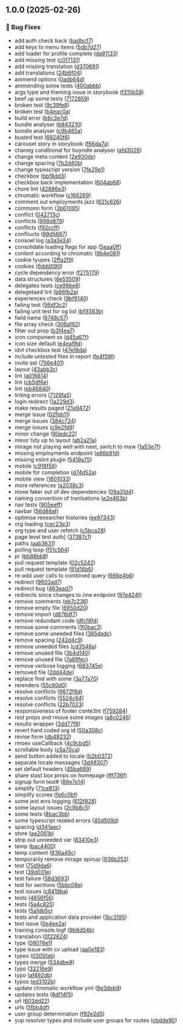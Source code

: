 ## 1.0.0 (2025-02-26)

### 🐛 Bug Fixes

* add auth check back ([badbcf7](https://github.com/HDRUK/speedi-as-web/commit/badbcf73a5fc6d4f734d3df898e34fca6d150614))
* add keys to menu items ([5db7d27](https://github.com/HDRUK/speedi-as-web/commit/5db7d276695712da21876845e1eaa410815efacd))
* add loader for profile complete ([da91133](https://github.com/HDRUK/speedi-as-web/commit/da9113309a7a87cf20d58cc6cc51434a361922fa))
* add missing test ([c0f7131](https://github.com/HDRUK/speedi-as-web/commit/c0f71318993c533bcb1b7bccc0e2dad2a1eefae8))
* add missing translation ([d370691](https://github.com/HDRUK/speedi-as-web/commit/d370691af6aa8ff286420a80205a2e57f83d25ad))
* add translations ([24b6f04](https://github.com/HDRUK/speedi-as-web/commit/24b6f04a0ce7cf48398a6255400f20eb97fae806))
* ammend options ([0adb64d](https://github.com/HDRUK/speedi-as-web/commit/0adb64d564b98ea296d5689b28906b3f411365bc))
* ammending some tests ([400abbb](https://github.com/HDRUK/speedi-as-web/commit/400abbb87c4c23093acf24272ed6bf8543af98da))
* args type and theming issue in storybook ([f315b59](https://github.com/HDRUK/speedi-as-web/commit/f315b592f70a952d6e432ee912a6a5da9e3a1928))
* beef up some tests ([7172859](https://github.com/HDRUK/speedi-as-web/commit/71728591405df0717471359f31de5cdbb4df3584))
* broken test ([9c39fe8](https://github.com/HDRUK/speedi-as-web/commit/9c39fe8378eceedc82f5146cb731ccdac97cfcc8))
* broken test ([b4eac0a](https://github.com/HDRUK/speedi-as-web/commit/b4eac0a5e296e91ae49041e6cedae322488a8fd6))
* build error ([b6c3e7d](https://github.com/HDRUK/speedi-as-web/commit/b6c3e7da7d41ccfa18be50ed258926e5cca6119b))
* bundle analyser ([b843210](https://github.com/HDRUK/speedi-as-web/commit/b84321058191b57daec9d37dec1a61e6cd313fe0))
* bundle analyser ([c9b485a](https://github.com/HDRUK/speedi-as-web/commit/c9b485a1acf035a7281b88f0b7a1487de2f37bfd))
* busted test ([69240f6](https://github.com/HDRUK/speedi-as-web/commit/69240f6a773f0204ba8c35f9f2382d24247ef624))
* carousel story in storybook ([f66da7a](https://github.com/HDRUK/speedi-as-web/commit/f66da7a5cd7379fbf7107d63abd7395ef7a1adbf))
* chaneg conditional for buyndle analyser ([afd3026](https://github.com/HDRUK/speedi-as-web/commit/afd3026609c141935a70bf3e6c16e78e4cb3e0c2))
* change meta content ([2e930de](https://github.com/HDRUK/speedi-as-web/commit/2e930deb4275d19c28ffda57947e855c7bbe1bfc))
* change spacing ([7b2d40b](https://github.com/HDRUK/speedi-as-web/commit/7b2d40bab4757efeb4bc2d3669172be5f3a8f1de))
* change typescript version ([7fe29e1](https://github.com/HDRUK/speedi-as-web/commit/7fe29e1dcf607faca1c635a91a3232a3e22ebc1a))
* checkbox ([bbf8dd3](https://github.com/HDRUK/speedi-as-web/commit/bbf8dd30b9b290e8d974cc00b307c9ec58d01224))
* checkbox back implementation ([604ab68](https://github.com/HDRUK/speedi-as-web/commit/604ab685136e0f3934b0b72f401f51a17e1acf40))
* chore lint ([42886e3](https://github.com/HDRUK/speedi-as-web/commit/42886e36a60a85fb96f9cb04727c16613c49798d))
* chromatic workflow ([c166269](https://github.com/HDRUK/speedi-as-web/commit/c16626905557c5ae1dedc6a2f44bc46424f241e5))
* comment out employments jazz ([621c626](https://github.com/HDRUK/speedi-as-web/commit/621c626a6904bb0b68fa40cbcebbeb030bfee1d8))
* commonn form ([3b61095](https://github.com/HDRUK/speedi-as-web/commit/3b61095c82da89042c9301f36953909a49c60726))
* conflict ([042713c](https://github.com/HDRUK/speedi-as-web/commit/042713ce9eb2dbd11ea099a308c6d3d9f37ba3c1))
* conflicts ([998d879](https://github.com/HDRUK/speedi-as-web/commit/998d8799f4641d3fd54ae6b7f4d7548dcb02ab41))
* conflicts ([f92ccff](https://github.com/HDRUK/speedi-as-web/commit/f92ccfff8c37fb06664d7c4e232cc073ba523ad4))
* confliucts ([89d5667](https://github.com/HDRUK/speedi-as-web/commit/89d56676c366f9507ba66ea8f08fdedd48ac75b8))
* consoel log ([a3a3e24](https://github.com/HDRUK/speedi-as-web/commit/a3a3e24a376de2f55b139c172f45ea83ae1ff84b))
* consolidate loading flags for app ([5eaa0ff](https://github.com/HDRUK/speedi-as-web/commit/5eaa0fffa46599ac20c6b15f08947fb00155684e))
* content according to chromatic ([9b4e081](https://github.com/HDRUK/speedi-as-web/commit/9b4e0810e9e796ad95aa12d81b3a807b997ade8d))
* cookie tyupes ([2ffa2f9](https://github.com/HDRUK/speedi-as-web/commit/2ffa2f920c101f1479f3c2b268613bb67700627b))
* cookies ([6ddd090](https://github.com/HDRUK/speedi-as-web/commit/6ddd090c700e016c6cf6a12420a5c763cecdcc76))
* cycle dependency error ([f275179](https://github.com/HDRUK/speedi-as-web/commit/f275179f2b1cd319656f04a8e35d5b6ba1faf8f6))
* data structures ([6e53509](https://github.com/HDRUK/speedi-as-web/commit/6e53509016a2d879396bea71ca42c691b16318b6))
* delegates tests ([ce99be8](https://github.com/HDRUK/speedi-as-web/commit/ce99be8e7856413321885ff8d7fc51ffeff286c6))
* delegetaed lint ([b66fb2a](https://github.com/HDRUK/speedi-as-web/commit/b66fb2a5557f859a060f6553127a126ab677212c))
* experiences check ([9bf9140](https://github.com/HDRUK/speedi-as-web/commit/9bf914007382b6c1d9aaa551d04c641a3b11af40))
* failing test ([56df3c2](https://github.com/HDRUK/speedi-as-web/commit/56df3c25f23e12838c18a50b129320bd3ba5d9ed))
* failing unit test for og list ([bf9383b](https://github.com/HDRUK/speedi-as-web/commit/bf9383bed10621225ef9a9528738e13411d8382d))
* field name ([6748c57](https://github.com/HDRUK/speedi-as-web/commit/6748c57ead5677dde2e0846ef2df3a8cf69a0d95))
* file array check ([306a162](https://github.com/HDRUK/speedi-as-web/commit/306a1620d56bf08c46ac82a2e6b77da8c85e7832))
* filter out prop ([b3f4ea7](https://github.com/HDRUK/speedi-as-web/commit/b3f4ea7b8f4f582bda161195788c43595fabdc4a))
* icon component sx ([d45a67f](https://github.com/HDRUK/speedi-as-web/commit/d45a67f8622e8bbdbd061b51389b9f5f273c9801))
* icon size default ([e4eaf9d](https://github.com/HDRUK/speedi-as-web/commit/e4eaf9d49cc2fe06b5c1d3d08849b1d50f88be51))
* idvt checkbox test ([47e18da](https://github.com/HDRUK/speedi-as-web/commit/47e18da5598e90aec786cac6e98b9e6c9f687361))
* include untested files in report ([fe4f59f](https://github.com/HDRUK/speedi-as-web/commit/fe4f59f1247bbdafa0bae8a9e392fdacdd1bca74))
* invite set ([756e401](https://github.com/HDRUK/speedi-as-web/commit/756e40102d4af7169b9cdb69fd5969b6bdf4f098))
* layout ([43abb3c](https://github.com/HDRUK/speedi-as-web/commit/43abb3c051cbec6f75624654ef0a13144397d6dc))
* lint ([a016614](https://github.com/HDRUK/speedi-as-web/commit/a01661411e012846e696dfc6120ccefffffe0260))
* lint ([cb5df6e](https://github.com/HDRUK/speedi-as-web/commit/cb5df6e7a45b6fe92a3cfddd06c768344b8d81d4))
* lint ([eb46840](https://github.com/HDRUK/speedi-as-web/commit/eb46840dd6f1c9f1a1134eddf87a89b35363d87d))
* linting errors ([7129fa5](https://github.com/HDRUK/speedi-as-web/commit/7129fa51ab96845d57dce5e95bf8a05477e50a14))
* login redirect ([1a229d3](https://github.com/HDRUK/speedi-as-web/commit/1a229d33ba053a41fa72e94a8e41f3ed2dbb8aff))
* make results paged ([21a9472](https://github.com/HDRUK/speedi-as-web/commit/21a9472ee0bcc1cd38355b8fd1b3bb5541b7a3cd))
* merge issue ([02fbb11](https://github.com/HDRUK/speedi-as-web/commit/02fbb116999a1bee18382774eca0603c35cbb5b7))
* merge issues ([384c724](https://github.com/HDRUK/speedi-as-web/commit/384c724f5398525083f4336be652cb6e652c2771))
* merge issues ([c9e2fd9](https://github.com/HDRUK/speedi-as-web/commit/c9e2fd9b2f908ac5a651f01945dca3d2645f77f0))
* minor change ([90edc22](https://github.com/HDRUK/speedi-as-web/commit/90edc22ba4e01886befc971cc73663f7ad3c88bc))
* minor tidy up to layout ([ab2a21a](https://github.com/HDRUK/speedi-as-web/commit/ab2a21a401416a3e2e5bd3b4733ef8f5b6088bbe))
* mirage not playing well with next, switch to msw ([1a53e7f](https://github.com/HDRUK/speedi-as-web/commit/1a53e7fbf13b70051cb20483a89b971886136590))
* missing employments endpoint ([e86b91d](https://github.com/HDRUK/speedi-as-web/commit/e86b91df73266a71bd5f86daeb07b05e9093bb2e))
* missing eslint plugin ([5419a75](https://github.com/HDRUK/speedi-as-web/commit/5419a75740646db120b3f4b34dbce9841af45e87))
* mobile ([c918f56](https://github.com/HDRUK/speedi-as-web/commit/c918f56f8b119b9f86d0a600418a9e0beb897257))
* mobile for completion ([d74d52a](https://github.com/HDRUK/speedi-as-web/commit/d74d52ae2f745e9a97410e40646c65c155b63660))
* mobile view ([1601033](https://github.com/HDRUK/speedi-as-web/commit/1601033f208f000d8c3c19e4b0b7cac7a689cb42))
* more references ([a2038c3](https://github.com/HDRUK/speedi-as-web/commit/a2038c37a17adb1a8c22193480a25707281f1351))
* move faker out of dev dependencies ([09a31d4](https://github.com/HDRUK/speedi-as-web/commit/09a31d4fec79ea897d8f60b3cbef2532e8a5c5b2))
* naming convention of tranlsations ([e2e463b](https://github.com/HDRUK/speedi-as-web/commit/e2e463ba3d89dbe9df215cfde635ebc556598a1e))
* nav tests ([905eeff](https://github.com/HDRUK/speedi-as-web/commit/905eeff437cc2f180fb7d26a4e7c64cedd73cc84))
* navbar ([56d88af](https://github.com/HDRUK/speedi-as-web/commit/56d88afef5d35d669ac15bf585653f52d01540e8))
* optimise researcher histories ([ee97343](https://github.com/HDRUK/speedi-as-web/commit/ee9734356563357c1a7cf646fe98885ad6d395dc))
* org loading ([cec23e3](https://github.com/HDRUK/speedi-as-web/commit/cec23e31fa73aacdb0315204e6275ea66d96960c))
* org type and user refetch ([c5bca28](https://github.com/HDRUK/speedi-as-web/commit/c5bca28611a1cc6c988fbe37d8eb008100607b79))
* page level test auth] ([37387c1](https://github.com/HDRUK/speedi-as-web/commit/37387c18dc9269a17d8c54a9cb166bb245a21be1))
* paths ([aab3631](https://github.com/HDRUK/speedi-as-web/commit/aab3631194575e297ac9b5f6993a2a06229ae3ee))
* polling loop ([f51c564](https://github.com/HDRUK/speedi-as-web/commit/f51c564561da3fe60c8e88d6cf00291e92ed8752))
* pr ([bb88bb8](https://github.com/HDRUK/speedi-as-web/commit/bb88bb8f30d15bf6769526f16d977193261d70dd))
* pull request template ([02c5242](https://github.com/HDRUK/speedi-as-web/commit/02c52428d171b651c15974e21c13333d6cdae67b))
* pull request template ([91d16b6](https://github.com/HDRUK/speedi-as-web/commit/91d16b6a8f795bf71a2838ee1f01b37f80e57de1))
* re-add user calls to combined query ([666e4b6](https://github.com/HDRUK/speedi-as-web/commit/666e4b6a3959dd4b27282b9be7011b1d43edf7a2))
* redirect ([9603ad7](https://github.com/HDRUK/speedi-as-web/commit/9603ad7f876f633070776ae7a244dff23a72d773))
* redirect bug ([463ead7](https://github.com/HDRUK/speedi-as-web/commit/463ead7cd9fe41c61d01c59df617b97e6f46fc2e))
* redirects since changes to /me endpoint ([97e424f](https://github.com/HDRUK/speedi-as-web/commit/97e424fdffa4903c7ed72344062e349eac603b59))
* remove comments ([eb7c236](https://github.com/HDRUK/speedi-as-web/commit/eb7c236468222db0d2300af56d87b6dec79b7ebc))
* remove empty file ([6950d20](https://github.com/HDRUK/speedi-as-web/commit/6950d2057d1a3c2e69043f5416ed017d4d124618))
* remove import ([d876df7](https://github.com/HDRUK/speedi-as-web/commit/d876df7af80964066f5ab00042c5dfda7dc187a6))
* remove redundant code ([dfcf8fd](https://github.com/HDRUK/speedi-as-web/commit/dfcf8fda22aafeda6eae69627d30be1a1d1358eb))
* remove some comments ([1f0bac3](https://github.com/HDRUK/speedi-as-web/commit/1f0bac3804c34e4bda27d9aa13952d6c871832c1))
* remove some uneeded files ([385dadc](https://github.com/HDRUK/speedi-as-web/commit/385dadcc3f5159cca4cde631e2b7e56df4f63190))
* remove spacing ([242d4c9](https://github.com/HDRUK/speedi-as-web/commit/242d4c9ce72e1d6f8848bc461c2e5896a9c76593))
* remove uneeded files ([cd3548a](https://github.com/HDRUK/speedi-as-web/commit/cd3548aa6dba10643ac68f867bc75772e5475c09))
* remove unused file ([3b4d140](https://github.com/HDRUK/speedi-as-web/commit/3b4d140a44ee39581a45a382f0e44d8c92a290ab))
* remove unused file ([7a89fec](https://github.com/HDRUK/speedi-as-web/commit/7a89fec8a8c36b8b2325f7e92ce56ed9b9634114))
* remove verbose logging ([683745e](https://github.com/HDRUK/speedi-as-web/commit/683745e9065ae66eb7c348143f01f656c6144a04))
* removed file ([2dd44de](https://github.com/HDRUK/speedi-as-web/commit/2dd44de6935e8063e7b1e36fdc2e0bd7c7ea70b2))
* replace find with some ([3a77a70](https://github.com/HDRUK/speedi-as-web/commit/3a77a7026c0bfa735b02412807c2122b1aa21b97))
* rerenders ([55c60d0](https://github.com/HDRUK/speedi-as-web/commit/55c60d01c886b0869f122d8e351973fcc841e95b))
* resolve conflicts ([9872f8d](https://github.com/HDRUK/speedi-as-web/commit/9872f8da34b1ae8bacf7ec8259cdb1be4977130a))
* resolve conflicts ([5524c64](https://github.com/HDRUK/speedi-as-web/commit/5524c64fb458ae2b0ff45e5bd86ada1b05376115))
* resolve conflicts ([22b7023](https://github.com/HDRUK/speedi-as-web/commit/22b7023acbe9bdc6356e26ece0029f54f105c99f))
* responsiveness of footer conte3nt ([f759284](https://github.com/HDRUK/speedi-as-web/commit/f759284efb2d477c2d36188febea0e32ab0999c6))
* rest props and rmove some images ([a8c0246](https://github.com/HDRUK/speedi-as-web/commit/a8c02467cae9331669f56c6f7c3053dc83903f3e))
* results wrapper ([3dd77f8](https://github.com/HDRUK/speedi-as-web/commit/3dd77f8d12649812548e7cb1c31da6f57c88e190))
* revert hard coded org id ([50a308c](https://github.com/HDRUK/speedi-as-web/commit/50a308c1a20ca242483b9410b85900c4c85e2caf))
* revise form ([db48232](https://github.com/HDRUK/speedi-as-web/commit/db48232087af8a0ed57d298c653294f64f1d6ccb))
* rmoev useCallback ([4c9cbd5](https://github.com/HDRUK/speedi-as-web/commit/4c9cbd58f3a09a5ab5a73c579e415992416ffe28))
* scrollable body ([c5a70ca](https://github.com/HDRUK/speedi-as-web/commit/c5a70ca176ff110bc1f8a7bb1ddb84a0854d99d0))
* send button added to locale ([b2b0372](https://github.com/HDRUK/speedi-as-web/commit/b2b03726f7aa5c77f081000552b92d70897b7600))
* separate locale messages ([3d48307](https://github.com/HDRUK/speedi-as-web/commit/3d483070e2b473a70ff75e32b746cd6b3683f2cb))
* set default headers ([45ba689](https://github.com/HDRUK/speedi-as-web/commit/45ba689f9b01eb2a54b0197a7a6727a52f96c19c))
* share stast box props on homepage ([fff736f](https://github.com/HDRUK/speedi-as-web/commit/fff736f90e68a71bcd4dfb2ef32bd3df942ae44e))
* signup form test# ([89e7e14](https://github.com/HDRUK/speedi-as-web/commit/89e7e143f85c09356215e0c715fce87a4fb60411))
* simplify ([71ce813](https://github.com/HDRUK/speedi-as-web/commit/71ce81398fa453d33ee7773977c48521c53f33ba))
* simplify scores ([fe6c0bf](https://github.com/HDRUK/speedi-as-web/commit/fe6c0bf865b7eb3c61649f37f8aadacf5af1c867))
* some jest erro logging ([612f828](https://github.com/HDRUK/speedi-as-web/commit/612f8280d36954fbda1c3086df7096a04d5fd0a5))
* some layout issues ([2c9b8c5](https://github.com/HDRUK/speedi-as-web/commit/2c9b8c52340653b5529a723806b2a09760b17b96))
* some tests ([8bac3bb](https://github.com/HDRUK/speedi-as-web/commit/8bac3bb393be9d828102e42ba1aee139d516a2fa))
* some typescript related errors ([45d509d](https://github.com/HDRUK/speedi-as-web/commit/45d509ddb478a88e86df8e043b083695c1e3b8a1))
* spacing ([d341aec](https://github.com/HDRUK/speedi-as-web/commit/d341aec2e780b5494e0fda571358337124b8616e))
* store ([ae2061b](https://github.com/HDRUK/speedi-as-web/commit/ae2061b8785803eeac2fd46f60b1cb618a65db99))
* strip out unneeded var ([83410e3](https://github.com/HDRUK/speedi-as-web/commit/83410e3578847bbb164517e7ce6a2b1980c06e2e))
* temp ([bac4400](https://github.com/HDRUK/speedi-as-web/commit/bac4400f817f3554f093a1e49fad146e2449d927))
* temp content ([836a49c](https://github.com/HDRUK/speedi-as-web/commit/836a49ca69d680812bf60c010f34ce59dda86b5a))
* temporarily remove mirage spinup ([936b253](https://github.com/HDRUK/speedi-as-web/commit/936b25381552bdbf4c2612c058852efe8be280b7))
* test ([75d9da6](https://github.com/HDRUK/speedi-as-web/commit/75d9da6081f7936346998b352799339044051e74))
* test ([39d031e](https://github.com/HDRUK/speedi-as-web/commit/39d031e28ad53424388175783d0f5e8010b9b432))
* test failure ([58d3693](https://github.com/HDRUK/speedi-as-web/commit/58d36936b2eaffde3bf777ecd42387467d26b24a))
* test for sections ([5bbc08e](https://github.com/HDRUK/speedi-as-web/commit/5bbc08e84d1a70eac4eb9cf5a58f35b7ada664e9))
* test issues ([c8419ba](https://github.com/HDRUK/speedi-as-web/commit/c8419ba55d63f136833ef74e160e14898adfdfb8))
* tests ([4656f56](https://github.com/HDRUK/speedi-as-web/commit/4656f566de92dd4b16553425cebb0162847bcd9f))
* tests ([5a4c825](https://github.com/HDRUK/speedi-as-web/commit/5a4c82557b0c88c578f5842b293e4a1d2cba6a84))
* tests ([5a1db5c](https://github.com/HDRUK/speedi-as-web/commit/5a1db5c0d37b5e066c614c8a626c824a8cd9c7b4))
* tests and application data provider ([1bc3195](https://github.com/HDRUK/speedi-as-web/commit/1bc3195d7a0aa2fc68f7461746512928cc460a90))
* text issue ([0e4ee2a](https://github.com/HDRUK/speedi-as-web/commit/0e4ee2adc1a97d03fe38c708ecebc9b1cfa62b9f))
* training console.logf ([9b8d04b](https://github.com/HDRUK/speedi-as-web/commit/9b8d04b64684ecfb05cac79d74df9360dc25ca95))
* translation ([0f22624](https://github.com/HDRUK/speedi-as-web/commit/0f226243e1cc41f2f1acf80062d841b9f958c6ad))
* type ([08076e1](https://github.com/HDRUK/speedi-as-web/commit/08076e10dba0ca5bfab2c92074f44b4e5e066828))
* type issue with cv upload ([aa0e183](https://github.com/HDRUK/speedi-as-web/commit/aa0e1835eae2fabf4a78555b1a8e96e346f0aba6))
* types ([0305fab](https://github.com/HDRUK/speedi-as-web/commit/0305fab06f23efeb71d21234e7c15deb4ef4b7ed))
* types merge ([534dbe8](https://github.com/HDRUK/speedi-as-web/commit/534dbe82f729cb59367c9d946c5325493805875d))
* typo ([32216e9](https://github.com/HDRUK/speedi-as-web/commit/32216e91bd320cfc2d5ab824988d44195bc7d92b))
* typo ([af492db](https://github.com/HDRUK/speedi-as-web/commit/af492db3743e6d04bacfe6459ef832c7658596a1))
* typos ([ed3102b](https://github.com/HDRUK/speedi-as-web/commit/ed3102bba9b8c96b8b24a3d72219276412659f79))
* update chromatic workflow yml ([9e3deb9](https://github.com/HDRUK/speedi-as-web/commit/9e3deb9f4ddca3a0c516d9b30c3b448bbfbf0d93))
* updates tests ([8df14f5](https://github.com/HDRUK/speedi-as-web/commit/8df14f587eb16f1ae54cba66294675fa3af7c914))
* url ([603dd22](https://github.com/HDRUK/speedi-as-web/commit/603dd2208dcd4ba7628fd70e8c2df613030a42b7))
* urls ([5fbb4df](https://github.com/HDRUK/speedi-as-web/commit/5fbb4df16c7f3b2637ba1045c09860da9d189d8c))
* user group determination ([f92e2d5](https://github.com/HDRUK/speedi-as-web/commit/f92e2d57c522fbc64fb4210d83b7d400c167f4a5))
* yup resolver types and include user groups for routes ([cbdde90](https://github.com/HDRUK/speedi-as-web/commit/cbdde903863fb34f3aabaa6751084f3d247a679d))
